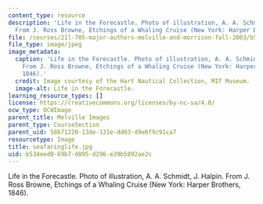```yaml
---
content_type: resource
description: 'Life in the Forecastle. Photo of illustration, A. A. Schmidt, J. Halpin.
  From J. Ross Browne, Etchings of a Whaling Cruise (New York: Harper Brothers, 1846). '
file: /courses/21l-705-major-authors-melville-and-morrison-fall-2003/b534eed069b7d895d296e39b5892ae2c_seafaringlife.jpg
file_type: image/jpeg
image_metadata:
  caption: 'Life in the Forecastle. Photo of illustration, A. A. Schmidt, J. Halpin.
    From J. Ross Browne, Etchings of a Whaling Cruise (New York: Harper Brothers,
    1846).'
  credit: Image courtesy of the Hart Nautical Collection, MIT Museum.
  image-alt: Life in the Forecastle.
learning_resource_types: []
license: https://creativecommons.org/licenses/by-nc-sa/4.0/
ocw_type: OCWImage
parent_title: Melville Images
parent_type: CourseSection
parent_uid: 58b71220-13de-131e-dd03-d9e6f9c91ca7
resourcetype: Image
title: seafaringlife.jpg
uid: b534eed0-69b7-d895-d296-e39b5892ae2c
---
```

Life in the Forecastle. Photo of illustration, A. A. Schmidt, J. Halpin. From J. Ross Browne, Etchings of a Whaling Cruise (New York: Harper Brothers, 1846). 